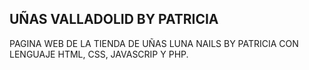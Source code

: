 ## UÑAS VALLADOLID BY PATRICIA
PAGINA WEB DE LA TIENDA DE UÑAS LUNA NAILS BY PATRICIA 
CON LENGUAJE HTML, CSS, JAVASCRIP Y PHP. 
